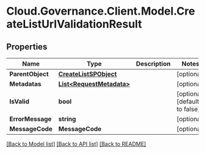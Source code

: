 # Cloud.Governance.Client.Model.CreateListUrlValidationResult
## Properties

Name | Type | Description | Notes
------------ | ------------- | ------------- | -------------
**ParentObject** | [**CreateListSPObject**](CreateListSPObject.md) |  | [optional] 
**Metadatas** | [**List&lt;RequestMetadata&gt;**](RequestMetadata.md) |  | [optional] 
**IsValid** | **bool** |  | [optional] [default to false]
**ErrorMessage** | **string** |  | [optional] 
**MessageCode** | **MessageCode** |  | [optional] 

[[Back to Model list]](../README.md#documentation-for-models) [[Back to API list]](../README.md#documentation-for-api-endpoints) [[Back to README]](../README.md)

